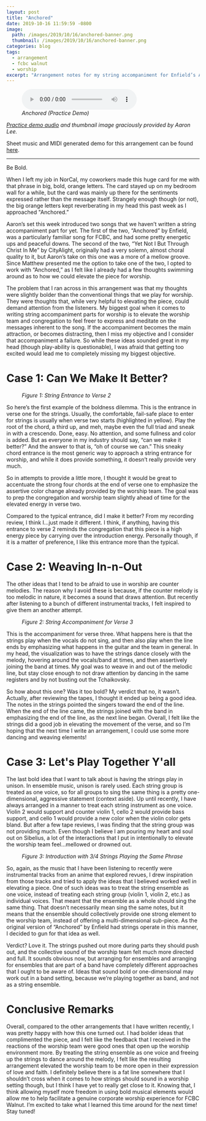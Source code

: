 ```yaml
---
layout: post
title: "Anchored"
date: 2019-10-16 11:59:59 -0800
image: 
  path: /images/2019/10/16/anchored-banner.png
  thumbnail: /images/2019/10/16/anchored-banner.png
categories: blog
tags:
  - arrangement
  - fcbc walnut
  - worship
excerpt: "Arrangement notes for my string accompaniment for Enfield’s Anchored."
---
```


<figure class="align-center">
    <audio
        controls
        preload
        class="align-center"
        src="/assets/2019/10/16/anchored-practice-demo.mp3">
    </audio>
    <figcaption><i>Anchored (Practice Demo)</i></figcaption>
</figure>

*[Practice demo audio](https://www.youtube.com/watch?v=ZAMVk_lG4XU) and thumbnail image graciously provided by Aaron Lee.*

Sheet music and MIDI generated demo for this arrangement can be found <a href="/sheets">here</a>.

<hr>

Be Bold.

When I left my job in NorCal, my coworkers made this huge card for me with that phrase in big, bold, orange letters.  The card stayed up on my bedroom wall for a while, but the card was mainly up there for the sentiments expressed rather than the message itself.  Strangely enough though (or not), the big orange letters kept reverberating in my head this past week as I approached "Anchored.”

Aaron’s set this week introduced two songs that we haven’t written a string accompaniment part for yet.  The first of the two, “Anchored” by Enfield, was a particularly familiar song for FCBC, and had some pretty energetic ups and peaceful downs.  The second of the two, “Yet Not I But Through Christ In Me” by CityAlight, originally had a very solemn, almost choral quality to it, but Aaron’s take on this one was a more of a mellow groove.  Since Matthew presented me the option to take one of the two, I opted to work with “Anchored,” as I felt like I already had a few thoughts swimming around as to how we could elevate the piece for worship.

The problem that I ran across in this arrangement was that my thoughts were slightly bolder than the conventional things that we play for worship.  They were thoughts that, while very helpful to elevating the piece, could demand attention from the listeners.  My biggest goal when it comes to writing string accompaniment parts for worship is to elevate the worship team and congregation to feel freer to express and meditate on the messages inherent to the song.  If the accompaniment becomes the main attraction, or becomes distracting, then I miss my objective and I consider that accompaniment a failure.  So while these ideas sounded great in my head (though play-ability is questionable), I was afraid that getting too excited would lead me to completely missing my biggest objective.

# Case 1: Can We Make It Better?

<figure class="align-center">
    <img src="/images/2019/10/16/figure-1-string-entrance-to-verse-2.png" alt="">
    <figcaption><i>Figure 1: String Entrance to Verse 2</i></figcaption>
</figure>

So here’s the first example of the boldness dilemma.  This is the entrance in verse one for the strings.  Usually, the comfortable, fail-safe place to enter for strings is usually when verse two starts (highlighted in yellow).  Play the root of the chord, a third up, and meh, maybe even the full triad and sneak in with a crescendo.  Done, easy.  No attention, and some fullness and color is added.  But as everyone in my industry should say, “can we make it better?”  And the answer to that is, “oh of course we can.”  This sneaky chord entrance is the most generic way to approach a string entrance for worship, and while it does provide something, it doesn’t really provide very much.

So in attempts to provide a little more, I thought it would be great to accentuate the strong four chords at the end of verse one to emphasize the assertive color change already provided by the worship team.  The goal was to prep the congregation and worship team slightly ahead of time for the elevated energy in verse two.

Compared to the typical entrance, did I make it better?  From my recording review, I think I…just made it different.  I think, if anything, having this entrance to verse 2 reminds the congregation that this piece is a high energy piece by carrying over the introduction energy.  Personally though, if it is a matter of preference, I like this entrance more than the typical.

# Case 2: Weaving In-n-Out

The other ideas that I tend to be afraid to use in worship are counter melodies.  The reason why I avoid these is because, if the counter melody is too melodic in nature, it becomes a sound that draws attention.  But recently after listening to a bunch of different instrumental tracks, I felt inspired to give them an another attempt.

<figure class="align-center">
    <img src="/images/2019/10/16/figure-2-string-accompaniment-for-verse-3.png" alt="">
    <figcaption><i>Figure 2: String Accompaniment for Verse 3</i></figcaption>
</figure>

This is the accompaniment for verse three.  What happens here is that the strings play when the vocals do not sing, and then also play when the line ends by emphasizing what happens in the guitar and the team in general.  In my head, the visualization was to have the strings dance closely with the melody, hovering around the vocals/band at times, and then assertively joining the band at times.  My goal was to weave in and out of the melodic line, but stay close enough to not draw attention by dancing in the same registers and by not busting out the Tchaikovsky.

So how about this one?  Was it too bold?  My verdict that no, it wasn’t.  Actually, after reviewing the tapes, I thought it ended up being a good idea.  The notes in the strings pointed the singers toward the end of the line.  When the end of the line came, the strings joined with the band in emphasizing the end of the line, as the next line began.  Overall, I felt like the strings did a good job in elevating the movement of the verse, and so I’m hoping that the next time I write an arrangement, I could use some more dancing and weaving elements!

# Case 3: Let's Play Together Y'all

The last bold idea that I want to talk about is having the strings play in unison.  In ensemble music, unison is rarely used.  Each string group is treated as one voice, so for all groups to sing the same thing is a pretty one-dimensional, aggressive statement (context aside).  Up until recently, I have always arranged in a manner to treat each string instrument as one voice.  Violin 2 would support and counter violin 1, cello 2 would provide bass support, and cello 1 would provide a new color when the violin color gets bland.  But after a few tape reviews, I was finding that the string group was not providing much.  Even though I believe I am pouring my heart and soul out on Sibelius, a lot of the interactions that I put in intentionally to elevate the worship team feel…mellowed or drowned out.

<figure class="align-center">
    <img src="/images/2019/10/16/figure-3-introduction-with-3-4-strings-playing-the-same-phrase.png" alt="">
    <figcaption><i>Figure 3: Introduction with 3/4 Strings Playing the Same Phrase</i></figcaption>
</figure>

So, again, as the music that I have been listening to recently were instrumental tracks from an anime that explored revues, I drew inspiration from those tracks and tried to apply the ideas that I believed worked well in elevating a piece.  One of such ideas was to treat the string ensemble as one voice, instead of treating each string group (violin 1, violin 2, etc.) as individual voices.  That meant that the ensemble as a whole should sing the same thing.  That doesn’t necessarily mean sing the same notes, but it means that the ensemble should collectively provide one strong element to the worship team, instead of offering a multi-dimensional sub-piece.  As the original version of “Anchored” by Enfield had strings operate in this manner, I decided to gun for that idea as well.

Verdict?  Love it.  The strings pushed out more during parts they should push out, and the collective sound of the worship team felt much more directed and full.  It sounds obvious now, but arranging for ensembles and arranging for ensembles that are part of a band have completely different approaches that I ought to be aware of.  Ideas that sound bold or one-dimensional may work out in a band setting, because we’re playing together as band, and not as a string ensemble.

# Conclusive Remarks

Overall, compared to the other arrangements that I have written recently, I was pretty happy with how this one turned out.  I had bolder ideas that complimented the piece, and I felt like the feedback that I received in the reactions of the worship team were good ones that open up the worship environment more.  By treating the string ensemble as one voice and freeing up the strings to dance around the melody, I felt like the resulting arrangement elevated the worship team to be more open in their expression of love and faith.  I definitely believe there is a fat line somewhere that I shouldn’t cross when it comes to how strings should sound in a worship setting though, but I think I have yet to really get close to it.  Knowing that, I think allowing myself more freedom in using bold musical elements would allow me to help facilitate a genuine corporate worship experience for FCBC Walnut.  I’m excited to take what I learned this time around for the next time!  Stay tuned!